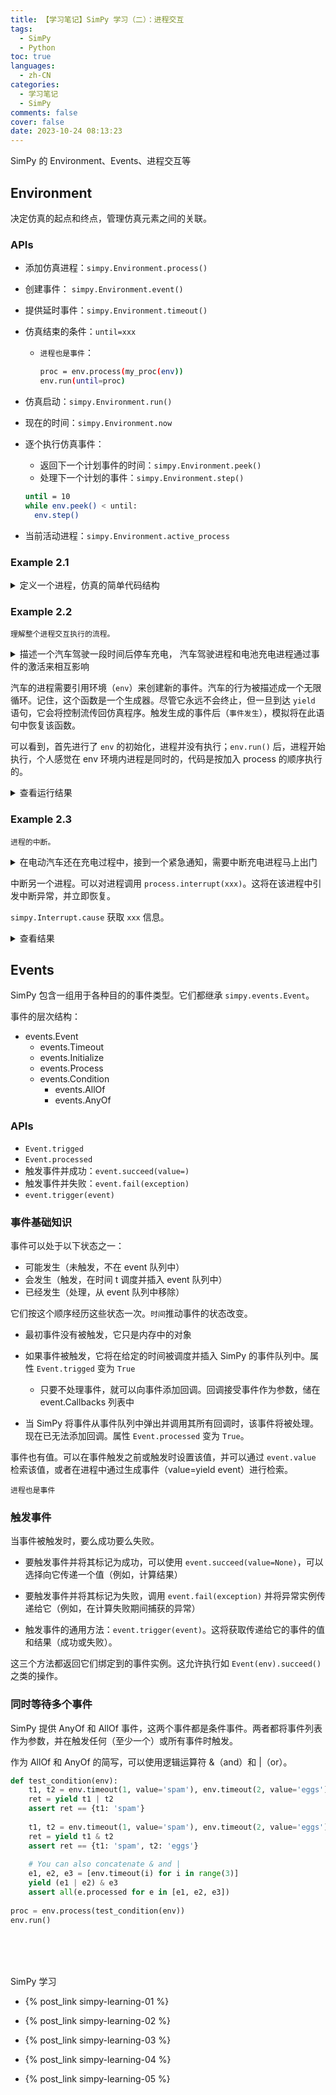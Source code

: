 ```yaml
---
title: 【学习笔记】SimPy 学习（二）：进程交互
tags:
  - SimPy
  - Python
toc: true
languages:
  - zh-CN
categories:
  - 学习笔记
  - SimPy
comments: false
cover: false
date: 2023-10-24 08:13:23
---
```


SimPy 的 Environment、Events、进程交互等

<!-- more -->

## Environment

决定仿真的起点和终点，管理仿真元素之间的关联。

### APIs

* 添加仿真进程：`simpy.Environment.process()`

* 创建事件： `simpy.Environment.event()`

* 提供延时事件：`simpy.Environment.timeout()`

* 仿真结束的条件：`until=xxx`
  * `进程也是事件`：
    ```bash
    proc = env.process(my_proc(env))
    env.run(until=proc)
    ```

* 仿真启动：`simpy.Environment.run()`

* 现在的时间：`simpy.Environment.now`

* 逐个执行仿真事件：
  * 返回下一个计划事件的时间：`simpy.Environment.peek()`
  * 处理下一个计划的事件：`simpy.Environment.step()`
  
  ```bash
  until = 10
  while env.peek() < until:
    env.step()
  ```

* 当前活动进程：`simpy.Environment.active_process`


### Example 2.1
<details>
<summary>定义一个进程，仿真的简单代码结构</summary>

```python
import simpy

# 定义一个汽车进程
def car(env):
    while True:
        print('Start parking at %d' % env.now)
        parking_duration = 5
        # 进程延时 5s
        yield env.timeout(parking_duration) 
        print('Start driving at %d' % env.now)
        trip_duration = 2
        # 延时 2s
        yield env.timeout(trip_duration) 

# 仿真启动
env = simpy.Environment()   # 实例化环境
env.process(car(env))   # 添加汽车进程
env.run(until = 15)   # 设定仿真结束条件, 这里是 15s 后停止
```
</details>

### Example 2.2

`理解整个进程交互执行的流程。`

<details>
<summary>描述一个汽车驾驶一段时间后停车充电， 汽车驾驶进程和电池充电进程通过事件的激活来相互影响</summary>

```python
import simpy

from random import seed, randint
seed(23)

class ENV:
    def __init__(self, env):
        self.env = env
        self.drive_proc = env.process(self.drive(env))
        self.bat_ctrl_proc = env.process(self.bat_ctrl(env))
        print("执行了 2 个 process")
        self.bat_ctrl_reactivate = env.event()
        self.bat_ctrl_sleep = env.event()
        print("创建了 2 个事件")

    # 驾驶进程
    def drive(self, env):
        while True:
            # drive 20~40 minutes
            print("Start driving at: ", env.now)
            print("drive() 抛出了 timeout")
            yield env.timeout(randint(20, 40))
            print("drive() 恢复了")
            print("End driving at: ", env.now)

            # parking 1~6 hours
            print("Start parking at: ", env.now)
            # activate battery charging
            # 这段代码应该是指触发事件并成功
            print("drive() 触发了 reactivate 并成功")
            self.bat_ctrl_reactivate.succeed()
            self.bat_ctrl_reactivate =  env.event()
            # 继续执行
            # 超时并挂起，等待 bat_ctrl_sleep 事件发生
            print("drive() 抛出了 timeout 和 sleep")
            yield env.timeout(randint(60, 360)) & self.bat_ctrl_sleep
            print("drive() 恢复了")
            print("End parking at: ", env.now)

    # 电池充电进程
    def bat_ctrl(self, env):
        while True:
            print("Charge sleep at: ", env.now)
            # 挂起。接收到 drive() 中的事件发生后恢复
            print("bat_ctrl() 抛出了 reactivate")
            yield self.bat_ctrl_reactivate
            print("bat_ctrl() 恢复了")
            print("Charge activate at: ", env.now)
            print("bat_ctrl() 抛出了 timeout")
            yield env.timeout(randint(30, 90))
            print("bat_ctrl() 恢复了")
            print("Charge end at:", env.now)
            # 这段代码应该是指触发事件并成功
            print("bat_ctrl() 触发了 sleep 并成功")
            self.bat_ctrl_sleep.succeed()
            self.bat_ctrl_sleep = env.event()


if __name__ == "__main__":
    env = simpy.Environment()
    # 下面这一步执行了 init()
    ENV(env)
    print("env 开始模拟...")
    env.run(until=300)
```
</details>

汽车的进程需要引用环境（`env`）来创建新的事件。汽车的行为被描述成一个无限循环。记住，这个函数是一个生成器。尽管它永远不会终止，但一旦到达 `yield` 语句，它会将控制流传回仿真程序。触发生成的事件后（`事件发生`），模拟将在此语句中恢复该函数。

可以看到，首先进行了 `env` 的初始化，进程并没有执行；`env.run()` 后，进程开始执行，个人感觉在 env 环境内进程是同时的，代码是按加入 process 的顺序执行的。

<details>
<summary>查看运行结果</summary>

```bash
执行了 2 个 process
创建了 2 个事件
env 开始模拟...
Start driving at:  0
drive() 抛出了 timeout
Charge sleep at:  0
bat_ctrl() 抛出了 reactivate
drive() 恢复了
End driving at:  29
Start parking at:  29
drive() 触发了 reactivate 并成功
drive() 抛出了 timeout 和 sleep
bat_ctrl() 恢复了
Charge activate at:  29
bat_ctrl() 抛出了 timeout
bat_ctrl() 恢复了
Charge end at: 60
bat_ctrl() 触发了 sleep 并成功
Charge sleep at:  60
bat_ctrl() 抛出了 reactivate
drive() 恢复了
End parking at:  131
Start driving at:  131
drive() 抛出了 timeout
drive() 恢复了
End driving at:  169
Start parking at:  169
drive() 触发了 reactivate 并成功
drive() 抛出了 timeout 和 sleep
bat_ctrl() 恢复了
Charge activate at:  169
bat_ctrl() 抛出了 timeout
bat_ctrl() 恢复了
Charge end at: 226
bat_ctrl() 触发了 sleep 并成功
Charge sleep at:  226
bat_ctrl() 抛出了 reactivate
```
</details>

### Example 2.3

`进程的中断。`

<details>
<summary>在电动汽车还在充电过程中，接到一个紧急通知，需要中断充电进程马上出门</summary>

```python
from random import seed, randint
 
import simpy
seed(23)
 
class EV:
    def __init__(self, env):
        self.env = env
        self.drive_proc = env.process(self.drive(env))
 
 
    def drive(self, env):
        while True:
            # 行驶20-40分钟
            yield env.timeout(randint(20, 40))
 
            # 停车1小时
            print('开始停车时间', env.now)
            charging = env.process(self.bat_ctrl(env))
            print("设置了 timeout")
            parking = env.timeout(60)
            print("抛出了事件")
            yield charging | parking
            if not charging.triggered:
                # 中断充电
                charging.interrupt('该出发了！')
            print('结束停车时间：', env.now)
            
              
    def bat_ctrl(self, env):
        print('充电器启动时间：', env.now)
        try:
            yield env.timeout(randint(60, 90))
            print('充电器完成时间：', env.now)
        except simpy.Interrupt as i:
            # 充电被中断
            print('充电器中断时间：', env.now, ', msg:', i.cause)        
        
env = simpy.Environment()
ev = EV(env)
env.run(until=100)
```
</details>

中断另一个进程。可以对进程调用 `process.interrupt(xxx)`。这将在该进程中引发中断异常，并立即恢复。

`simpy.Interrupt.cause` 获取 `xxx` 信息。

<details>
<summary>查看结果</summary>

```bash
开始停车时间 29
设置了 timeout
抛出了事件
充电器启动时间： 29
结束停车时间： 89
充电器中断时间： 89 , msg: 该出发了！
```
</details>


## Events

SimPy 包含一组用于各种目的的事件类型。它们都继承 `simpy.events.Event`。

事件的层次结构：

* events.Event
  * events.Timeout
  * events.Initialize
  * events.Process
  * events.Condition
    * events.AllOf
    * events.AnyOf


### APIs

* `Event.trigged`
* `Event.processed`
* 触发事件并成功：`event.succeed(value=)`
* 触发事件并失败：`event.fail(exception)`
* `event.trigger(event)`


### 事件基础知识

事件可以处于以下状态之一：

* 可能发生（未触发，不在 event 队列中）
* 会发生（触发，在时间 t 调度并插入 event 队列中）
* 已经发生（处理，从 event 队列中移除）

它们按这个顺序经历这些状态一次。`时间`推动事件的状态改变。

* 最初事件没有被触发，它只是内存中的对象

* 如果事件被触发，它将在给定的时间被调度并插入 SimPy 的事件队列中。属性 `Event.trigged` 变为 `True`
  * 只要不处理事件，就可以向事件添加回调。回调接受事件作为参数，储在 event.Callbacks 列表中

* 当 SimPy 将事件从事件队列中弹出并调用其所有回调时，该事件将被处理。现在已无法添加回调。属性 `Event.processed` 变为 `True`。

事件也有值。可以在事件触发之前或触发时设置该值，并可以通过 `event.value` 检索该值，或者在进程中通过生成事件（value=yield event）进行检索。

`进程也是事件`

### 触发事件

当事件被触发时，要么成功要么失败。

* 要触发事件并将其标记为成功，可以使用 `event.succeed(value=None)`，可以选择向它传递一个值（例如，计算结果）

* 要触发事件并将其标记为失败，调用 `event.fail(exception)` 并将异常实例传递给它（例如，在计算失败期间捕获的异常）

* 触发事件的通用方法：`event.trigger(event)`。这将获取传递给它的事件的值和结果（成功或失败）。

这三个方法都返回它们绑定到的事件实例。这允许执行如 `Event(env).succeed()` 之类的操作。

### 同时等待多个事件

SimPy 提供 AnyOf 和 AllOf 事件，这两个事件都是条件事件。两者都将事件列表作为参数，并在触发任何（至少一个）或所有事件时触发。

作为 AllOf 和 AnyOf 的简写，可以使用逻辑运算符 &（and）和 |（or）。

```python
def test_condition(env):
    t1, t2 = env.timeout(1, value='spam'), env.timeout(2, value='eggs')
    ret = yield t1 | t2
    assert ret == {t1: 'spam'}
 
    t1, t2 = env.timeout(1, value='spam'), env.timeout(2, value='eggs')
    ret = yield t1 & t2
    assert ret == {t1: 'spam', t2: 'eggs'}
 
    # You can also concatenate & and |
    e1, e2, e3 = [env.timeout(i) for i in range(3)]
    yield (e1 | e2) & e3
    assert all(e.processed for e in [e1, e2, e3])
 
proc = env.process(test_condition(env))
env.run()
```





<br>
<br>
<br>

SimPy 学习  

* {% post_link simpy-learning-01 %}  

* {% post_link simpy-learning-02 %}  

* {% post_link simpy-learning-03 %}

* {% post_link simpy-learning-04 %}

* {% post_link simpy-learning-05 %}